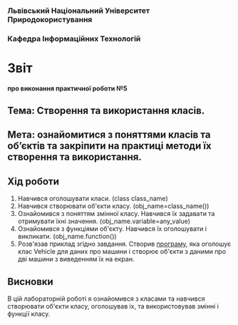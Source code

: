 ### Львівський Національний Університет Природокористування 


### Кафедра Інформаційних Технологій 

# Звіт

#### про виконання практичної роботи №5

## Тема: Створення та використання класів.

## Мета: ознайомитися з поняттями класів та об’єктів та закріпити на практиці методи їх створення та використання.

## Хід роботи
1. Навчився оголошувати класи. (class class_name)
2. Навчився створювати об'єкти класу. (obj_name=class_name())
3. Ознайомився з поняттям змінної класу. Навчився їх задавати та отримувати їхні значення. (obj_name.variable=any_value)
4. Ознайомився з функціями об'єкту. Навчився їх оголошувати і викликати. (obj_name.function())
5. Розв'язав приклад згідно завдання. Створив [програму](script.py), яка оголошує клас Vehicle для даних про машини і створює об'єкти з даними про дві машини з виведенням їх на екран. 
## Висновки
В цій лабораторній роботі я ознайомився з класами та навчився створювати об'єкти класу, оголошував іх, та  використовував змінні і функції класу.